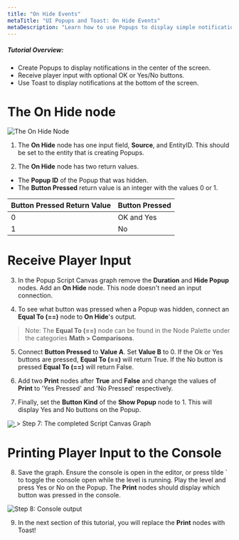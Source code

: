 ```yaml
---
title: "On Hide Events"
metaTitle: "UI Popups and Toast: On Hide Events"
metaDescription: "Learn how to use Popups to display simple notifications in the center of the screen with optional, OK or Yes/No buttons. Use Toast to display notifications at the bottom of the screen."
---
```


##### Tutorial Overview:
 -  Create Popups to display notifications in the center of the screen.
 -  Receive player input with optional OK or Yes/No buttons.
 -  Use Toast to display notifications at the bottom of the screen.


# The On Hide node

![The On Hide Node](../images/01/popups-08.png "The On Hide Node")

1. The **On Hide** node has one input field, **Source**, and EntityID. This should be set to the entity that is creating Popups.

2. The **On Hide** node has two return values.

- The **Popup ID** of the Popup that was hidden.
- The **Button Pressed** return value is an integer with the values 0 or 1.

|Button Pressed Return Value|Button Pressed|
|----|----|
|0|OK and Yes|
|1|No|

# Receive Player Input

3. In the Popup Script Canvas graph remove the **Duration** and **Hide Popup** nodes. Add an **On Hide** node. This node doesn't need an input connection.

4. To see what button was pressed when a Popup was hidden, connect an **Equal To (==)** node to **On Hide**'s output.

>Note: The **Equal To (==)** node can be found in the Node Palette under the categories **Math > Comparisons**.

5. Connect **Button Pressed** to **Value A**. Set **Value B** to 0. If the Ok or Yes buttons are pressed, **Equal To (==)** will return True. If the No button is pressed **Equal To (==)** will return False.

6. Add two **Print** nodes after **True** and **False** and change the values of **Print** to 'Yes Pressed' and 'No Pressed' respectively.

7. Finally, set the **Button Kind** of the **Show Popup** node to 1. This will display Yes and No buttons on the Popup.

<a href="../images/01/popups-09.png" target="_blank">
  <img align="center" src="../images/01/popups-09.png"/>
</a>
> Step 7: The completed Script Canvas Graph

# Printing Player Input to the Console

8. Save the graph. Ensure the console is open in the editor, or press tilde \` to toggle the console open while the level is running. Play the level and press Yes or No on the Popup. The **Print** nodes should display which button was pressed in the console.

![Step 8: Console output](../images/01/popups-10.png "Step 8: Console output")

9. In the next section of this tutorial, you will replace the **Print** nodes with Toast!
